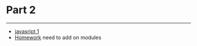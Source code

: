 # Part 2

---

* [javasript 1](../../modules/javascript-1/README.md)
* [Homework]() need to add on modules

